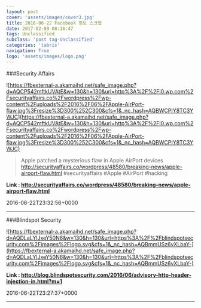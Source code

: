 ```yaml
---
layout: post
cover: 'assets/images/cover3.jpg'
title: 2016-06-22 Facebook 정보 스크랩
date: 2017-02-09 08:16:47
tags: Unclassified
subclass: 'post tag-Unclassified'
categories: 'tabris'
navigation: True
logo: 'assets/images/logo.png'
---
```


###Security Affairs

![https://fbexternal-a.akamaihd.net/safe_image.php?d=AQCP542mftkUVAtE&w=130&h=130&url=http%3A%2F%2Fi0.wp.com%2Fsecurityaffairs.co%2Fwordpress%2Fwp-content%2Fuploads%2F2016%2F06%2FApple-AirPort-flaw.jpg%3Fresize%3D300%252C300&cfs=1&_nc_hash=AQBWCPIY8TC3YWJC](https://fbexternal-a.akamaihd.net/safe_image.php?d=AQCP542mftkUVAtE&w=130&h=130&url=http%3A%2F%2Fi0.wp.com%2Fsecurityaffairs.co%2Fwordpress%2Fwp-content%2Fuploads%2F2016%2F06%2FApple-AirPort-flaw.jpg%3Fresize%3D300%252C300&cfs=1&_nc_hash=AQBWCPIY8TC3YWJC)

>Apple patched a mysterious flaw in Apple AirPort devices
http://securityaffairs.co/wordpress/48580/breaking-news/apple-airport-flaw.html
#securityaffairs #Apple #AirPort #hacking

**Link : <http://securityaffairs.co/wordpress/48580/breaking-news/apple-airport-flaw.html>**

2016-06-22T23:32:56+0000

---

###Blindspot Security

![https://fbexternal-a.akamaihd.net/safe_image.php?d=AQDLaLYlJxeY50N6&w=130&h=130&url=https%3A%2F%2Fblindspotsecurity.com%2Fimages%2Flogo.svg&cfs=1&_nc_hash=AQBmmUSz6vXLbaY-](https://fbexternal-a.akamaihd.net/safe_image.php?d=AQDLaLYlJxeY50N6&w=130&h=130&url=https%3A%2F%2Fblindspotsecurity.com%2Fimages%2Flogo.svg&cfs=1&_nc_hash=AQBmmUSz6vXLbaY-)

**Link : <http://blog.blindspotsecurity.com/2016/06/advisory-http-header-injection-in.html?m=1>**

2016-06-22T23:27:37+0000

---

